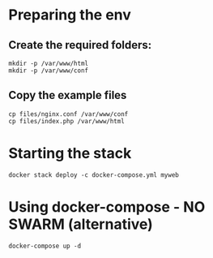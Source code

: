 # Preparing the env
## Create the required folders:
```
mkdir -p /var/www/html
mkdir -p /var/www/conf
```

## Copy the example files
```
cp files/nginx.conf /var/www/conf
cp files/index.php /var/www/html
```

# Starting the stack
```
docker stack deploy -c docker-compose.yml myweb
```

# Using docker-compose - NO SWARM (alternative)
```
docker-compose up -d
```
